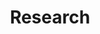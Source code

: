 ---
layout: page
title: Research
nav: true
nav_order: 6
dropdown: true
children: 
    - title: Publications
      permalink: /publications/
    - title: divider
    - title: Projects
      permalink: /projects/
    - title: divider
    - title: Blog
      permalink: /blog/
    - title: divider
    - title: Repositories
      permalink: /repositories/
---